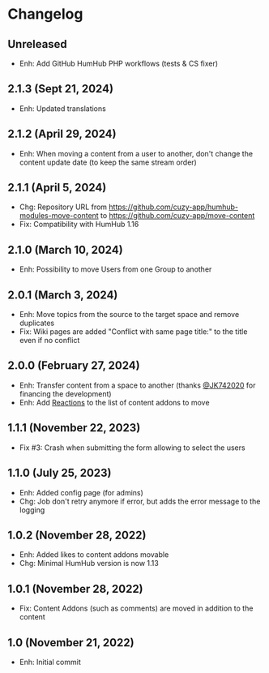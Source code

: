 Changelog
=========

Unreleased
--------------------
- Enh: Add GitHub HumHub PHP workflows (tests & CS fixer)

2.1.3 (Sept 21, 2024)
--------------------
- Enh: Updated translations

2.1.2 (April 29, 2024)
--------------------
- Enh: When moving a content from a user to another, don't change the content update date (to keep the same stream order)

2.1.1 (April 5, 2024)
--------------------
- Chg: Repository URL from https://github.com/cuzy-app/humhub-modules-move-content to https://github.com/cuzy-app/move-content
- Fix: Compatibility with HumHub 1.16

2.1.0 (March 10, 2024)
--------------------
- Enh: Possibility to move Users from one Group to another

2.0.1 (March 3, 2024)
--------------------
- Enh: Move topics from the source to the target space and remove duplicates
- Fix: Wiki pages are added "Conflict with same page title:" to the title even if no conflict

2.0.0 (February 27, 2024)
--------------------
- Enh: Transfer content from a space to another (thanks [@JK742020](https://github.com/JK742020) for financing the development)
- Enh: Add [Reactions](https://marketplace.humhub.com/module/reaction) to the list of content addons to move

1.1.1 (November 22, 2023)
--------------------
- Fix #3: Crash when submitting the form allowing to select the users

1.1.0 (July 25, 2023)
--------------------
- Enh: Added config page (for admins)
- Chg: Job don't retry anymore if error, but adds the error message to the logging

1.0.2 (November 28, 2022)
--------------------

- Enh: Added likes to content addons movable
- Chg: Minimal HumHub version is now 1.13

1.0.1 (November 28, 2022)
--------------------

- Fix: Content Addons (such as comments) are moved in addition to the content

1.0 (November 21, 2022)
--------------------

- Enh: Initial commit
